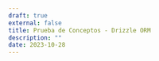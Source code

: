```yaml
---
draft: true
external: false
title: Prueba de Conceptos - Drizzle ORM
description: ""
date: 2023-10-28
---
```

